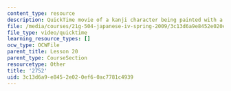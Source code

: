 ```yaml
---
content_type: resource
description: QuickTime movie of a kanji character being painted with a brush.
file: /media/courses/21g-504-japanese-iv-spring-2009/3c13d6a9e8452e020ef60ac7781c4939_2752.mov
file_type: video/quicktime
learning_resource_types: []
ocw_type: OCWFile
parent_title: Lesson 20
parent_type: CourseSection
resourcetype: Other
title: '2752'
uid: 3c13d6a9-e845-2e02-0ef6-0ac7781c4939
---
```

